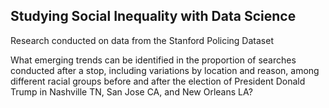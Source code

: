 ## Studying Social Inequality with Data Science
Research conducted on data from the Stanford Policing Dataset

What emerging trends can be identified in the proportion of searches conducted after a stop, including variations by location and reason, among different racial groups before and after the election of President Donald Trump in Nashville TN, San Jose CA, and New Orleans LA?
